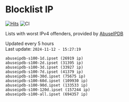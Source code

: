 # Blocklist IP

[![Hits](https://hits.seeyoufarm.com/api/count/incr/badge.svg?url=https%3A%2F%2Fgithub.com%2Fborestad%2Fblocklist-ip%2F&count_bg=%2379C83D&title_bg=%23555555&icon=&icon_color=%23E7E7E7&title=hits&edge_flat=false)](https://hits.seeyoufarm.com)  ![CI](https://img.shields.io/github/workflow/status/borestad/blocklist-ip/CI?style=flat-square)

Lists with worst IPv4 offenders, provided by [AbuseIPDB](https://www.abuseipdb.com/)

<!-- FOOTER-PLACEHOLDER -->
Updated every 5 hours<br>
Last update: `2024-11-12 - 15:27:19`
```
abuseipdb-s100-1d.ipset (26919 ip)
abuseipdb-s100-2d.ipset (31395 ip)
abuseipdb-s100-3d.ipset (33927 ip)
abuseipdb-s100-7d.ipset (41379 ip)
abuseipdb-s100-30d.ipset (75675 ip)
abuseipdb-s100-60d.ipset (109930 ip)
abuseipdb-s100-90d.ipset (133533 ip)
abuseipdb-s100-120d.ipset (157244 ip)
abuseipdb-s100-all.ipset (694357 ip)
```
